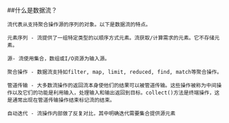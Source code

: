 ##什么是数据流？

    流代表从支持聚合操作源的序列的对象。以下是数据流的特点。
    
    元素序列 - 流提供了一组特定类型的以顺序方式元素。流获取/计算需求的元素。它不存储元素。
    
    源- 流使用集合，数组或I/O资源为输入源。
    
    聚合操作 - 数据流支持如filter, map, limit, reduced, find, match等聚合操作。
    
    管道传输 - 大多数流操作的返回流本身使他们的结果可以被管道传输。这些操作被称为中间操作以及它们的功能是利用输入，处理输入和输出返回到目标。collect()方法是终端操作，这是通常出现在管道传输操作结束标记流的结束。
    
    自动迭代 - 流操作内部做了反复对比，其中明确迭代需要集合提供源元素